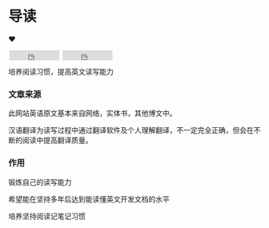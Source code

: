 # 导读

:heart:
<iframe
style="margin-left: 2px; margin-bottom:-5px;"
frameborder="0" scrolling="0" width="100px" height="20px"
src="https://ghbtns.com/github-btn.html?user=jgsrty&repo=jgsrty.github.docs&type=star&count=true" >
</iframe>
<iframe
style="margin-left: 2px; margin-bottom:-5px;"
frameborder="0" scrolling="0" width="100px" height="20px"
src="https://ghbtns.com/github-btn.html?user=jgsrty&repo=jgsrty.github.docs&type=fork&count=true" >
</iframe>

培养阅读习惯，提高英文读写能力

### 文章来源

此网站英语原文基本来自网络，实体书，其他博文中。

汉语翻译为读写过程中通过翻译软件及个人理解翻译，不一定完全正确，但会在不断的阅读中提高翻译质量。

### 作用

锻炼自己的读写能力

希望能在坚持多年后达到能读懂英文开发文档的水平

培养坚持阅读记笔记习惯
